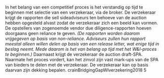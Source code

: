 In het belang van een competitief proces is het verstandig op tijd te beginnen met selectie van een verzekeraar, via de broker. De verzekeraar krijgt de rapporten die sell sideadviseurs ten behoeve van de auction hebben opgesteld alvast zodat de verzekeraar zich een beeld kan vormen. De opstellers van zogenoemde vendor due diligence-rapporten hoeven doorgaans geen reliance te geven. *(De rapporten worden daarom vrijgegeven op basis van non-reliance. Adviseurs zullen hun rapport meestal alleen willen delen op basis van een release letter, wat enige tijd in beslag neemt. Mede daarom is het van belang op tijd met het W&I-proces te beginnen.)* Daarnaast krijgt de verzekeraar de auction draft-SPA. Naarmate het proces vordert, kan het zinvol zijn vast mark-ups van de SPA van bieders te delen met de verzekeraar. De verzekeraar kan op basis daarvan zijn dekking bepalen. crainBridgingGapWIverzekering2018 5